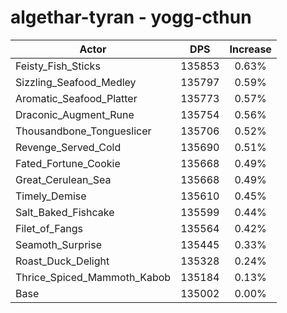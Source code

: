 # algethar-tyran - yogg-cthun
| Actor | DPS | Increase |
|---|:---:|:---:|
|Feisty_Fish_Sticks|135853|0.63%|
|Sizzling_Seafood_Medley|135797|0.59%|
|Aromatic_Seafood_Platter|135773|0.57%|
|Draconic_Augment_Rune|135754|0.56%|
|Thousandbone_Tongueslicer|135706|0.52%|
|Revenge_Served_Cold|135690|0.51%|
|Fated_Fortune_Cookie|135668|0.49%|
|Great_Cerulean_Sea|135668|0.49%|
|Timely_Demise|135610|0.45%|
|Salt_Baked_Fishcake|135599|0.44%|
|Filet_of_Fangs|135564|0.42%|
|Seamoth_Surprise|135445|0.33%|
|Roast_Duck_Delight|135328|0.24%|
|Thrice_Spiced_Mammoth_Kabob|135184|0.13%|
|Base|135002|0.00%|
